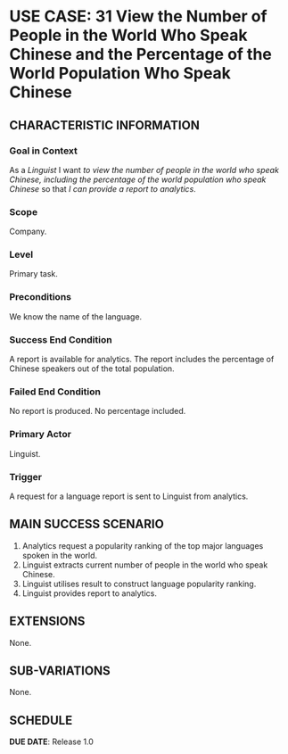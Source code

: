 # USE CASE: 31 View the Number of People in the World Who Speak Chinese and the Percentage of the World Population Who Speak Chinese

## CHARACTERISTIC INFORMATION

### Goal in Context

As a *Linguist* I want *to view the number of people in the world who speak Chinese, including the percentage of the world population who speak Chinese* so that *I can provide a report to analytics*.

### Scope

Company.

### Level

Primary task.

### Preconditions

We know the name of the language.

### Success End Condition

A report is available for analytics. The report includes the percentage of Chinese speakers out of the total population.

### Failed End Condition

No report is produced. No percentage included.

### Primary Actor

Linguist.

### Trigger

A request for a language report is sent to Linguist from analytics.

## MAIN SUCCESS SCENARIO

1. Analytics request a popularity ranking of the top major languages spoken in the world.
2. Linguist extracts current number of people in the world who speak Chinese.
3. Linguist utilises result to construct language popularity ranking.
4. Linguist provides report to analytics.

## EXTENSIONS

None.

## SUB-VARIATIONS

None.

## SCHEDULE

**DUE DATE**: Release 1.0
